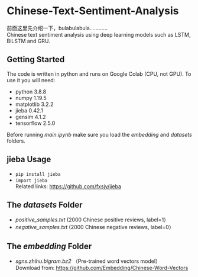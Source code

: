 # Chinese-Text-Sentiment-Analysis

前面这里先介绍一下，bulabulabula............  
Chinese text sentiment analysis using deep learning models such as LSTM, BiLSTM and GRU.

## Getting Started

The code is written in python and runs on Google Colab (CPU, not GPU). To use it you will need:
* python 3.8.8
* numpy 1.19.5
* matplotlib 3.2.2
* jieba 0.42.1  
* gensim 4.1.2 
* tensorflow 2.5.0

Before running <I>main.ipynb</I> make sure you load the <I>embedding</I> and <I>datasets</I> folders.  

## jieba Usage
* `pip install jieba`
* `import jieba` <br />Related links: https://github.com/fxsjy/jieba

## The <I>datasets</I> Folder 
* <I>positive_samples.txt</I> (2000 Chinese positive reviews, label=1）
* <I>negative_samples.txt</I> (2000 Chinese negative reviews, label=0）

## The <I>embedding</I> Folder  
* <I>sgns.zhihu.bigram.bz2</I> （Pre-trained word vectors model）<br />Download from: https://github.com/Embedding/Chinese-Word-Vectors

